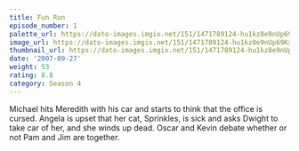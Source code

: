 ```yaml
---
title: Fun Run
episode_number: 1
palette_url: https://dato-images.imgix.net/151/1471789124-hu1kz8e9nUp69Kxgm6M6ItUJJFq.jpg?ixlib=rb-1.1.0&ch=DPR%2CWidth&auto=enhance&palette=json
image_url: https://dato-images.imgix.net/151/1471789124-hu1kz8e9nUp69Kxgm6M6ItUJJFq.jpg?ixlib=rb-1.1.0&ch=DPR%2CWidth&auto=compress%2Cformat&w=500
thumbnail_url: https://dato-images.imgix.net/151/1471789124-hu1kz8e9nUp69Kxgm6M6ItUJJFq.jpg?ixlib=rb-1.1.0&ch=DPR%2CWidth&auto=enhance&w=500&h=280&fit=crop&fm=jpg
date: '2007-09-27'
weight: 53
rating: 8.8
category: Season 4
---
```


Michael hits Meredith with his car and starts to think that the office is cursed. Angela is upset that her cat, Sprinkles, is sick and asks Dwight to take car of her, and she winds up dead. Oscar and Kevin debate whether or not Pam and Jim are together.